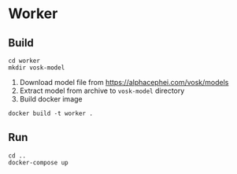 # Worker 

## Build
````shell script
cd worker
mkdir vosk-model
````

1) Download model file from https://alphacephei.com/vosk/models
3) Extract model from archive to ````vosk-model```` directory
4) Build docker image
````shell script
docker build -t worker .
````
## Run
````shell script
cd ..
docker-compose up
````